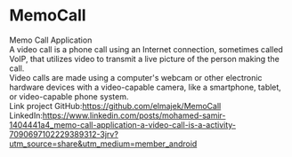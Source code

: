 # MemoCall
Memo Call Application <br>
A video call is a phone call using an Internet connection, sometimes called VoIP, that utilizes video to transmit a live picture of the person making the call.<br> Video calls are made using a computer's webcam or other electronic hardware devices with a video-capable camera, like a smartphone, tablet, or video-capable phone system.
<br>Link project GitHub:https://github.com/elmajek/MemoCall
<br>LinkedIn:https://www.linkedin.com/posts/mohamed-samir-1404441a4_memo-call-application-a-video-call-is-a-activity-7090697102229389312-3jrv?utm_source=share&utm_medium=member_android
